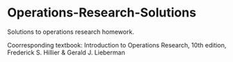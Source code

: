 # Operations-Research-Solutions

Solutions to operations research homework.

Coorresponding textbook: Introduction to Operations Research, 10th edition, Frederick S. Hillier & Gerald J. Lieberman
